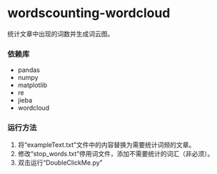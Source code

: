 # wordscounting-wordcloud
统计文章中出现的词数并生成词云图。


### 依赖库
* pandas
* numpy
* matplotlib
* re
* jieba
* wordcloud

### 运行方法
1. 将“exampleText.txt”文件中的内容替换为需要统计词频的文章。
2. 修改“stop_words.txt”停用词文件，添加不需要统计的词汇（非必须）。
3. 双击运行“DoubleClickMe.py”